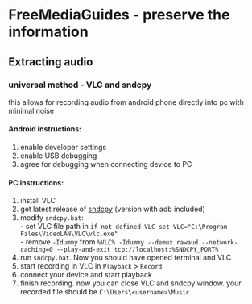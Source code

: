 # FreeMediaGuides - preserve the information

## Extracting audio

### universal method - VLC and sndcpy

this allows for recording audio from android phone directly into pc with minimal noise

#### Android instructions:
  1. enable developer settings
  2. enable USB debugging
  3. agree for debugging when connecting device to PC

#### PC instructions:
  1. install VLC
  2. get latest release of [sndcpy](https://github.com/rom1v/sndcpy) (version with adb included)
  3. modify `sndcpy.bat`: </br>
    - set VLC file path in `if not defined VLC set VLC="C:\Program Files\VideoLAN\VLC\vlc.exe"` </br>
    - remove `-Idummy` from `%VLC% -Idummy --demux rawaud --network-caching=0 --play-and-exit tcp://localhost:%SNDCPY_PORT%` </br>
  4. run `sndcpy.bat`. Now you should have opened terminal and VLC
  5. start recording in VLC in `Playback` > `Record`
  6. connect your device and start playback
  7. finish recording. now you can close VLC and sndcpy window. your recorded file should be `C:\Users\<username>\Music`
